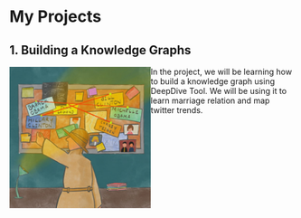 # My Projects

## 1. Building a Knowledge Graphs
<img align="left" width="250" height="250" src="img/1_knowledge_graphs.jpeg">
In the project, we will be learning how to build a knowledge graph using DeepDive Tool. We will be using it to learn marriage relation and map twitter trends.
